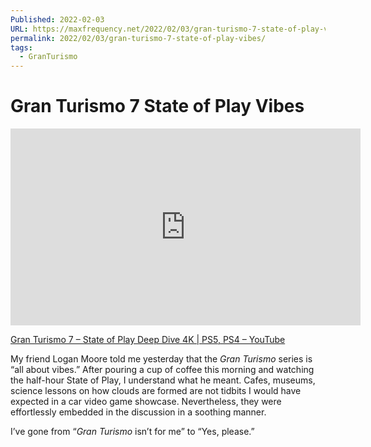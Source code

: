 ```yaml
---
Published: 2022-02-03
URL: https://maxfrequency.net/2022/02/03/gran-turismo-7-state-of-play-vibes/
permalink: 2022/02/03/gran-turismo-7-state-of-play-vibes/
tags:
  - GranTurismo
---
```

# Gran Turismo 7 State of Play Vibes

<div class=iframe-container>
<iframe width="560" height="315" src="https://www.youtube-nocookie.com/embed/JlbMzBnfnzM?si=MiC0DRWqmlQNMAMf" title="YouTube video player" frameborder="0" allow="accelerometer; autoplay; clipboard-write; encrypted-media; gyroscope; picture-in-picture; web-share" allowfullscreen></iframe>
</div>

[Gran Turismo 7 – State of Play Deep Dive 4K | PS5, PS4 – YouTube](https://www.youtube.com/watch?v=JlbMzBnfnzM)

My friend Logan Moore told me yesterday that the *Gran Turismo* series is “all about vibes.” After pouring a cup of coffee this morning and watching the half-hour State of Play, I understand what he meant. Cafes, museums, science lessons on how clouds are formed are not tidbits I would have expected in a car video game showcase. Nevertheless, they were effortlessly embedded in the discussion in a soothing manner. 

I’ve gone from “*Gran Turismo* isn’t for me” to “Yes, please.”
